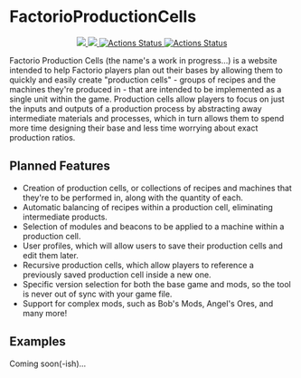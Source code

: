 # FactorioProductionCells
<p align="center">
    <a href="https://github.com/sbishop411/FactorioProductionCells/issues">
        <img src="https://img.shields.io/github/issues/sbishop411/FactorioProductionCells.svg">
    </a>
    <a href="https://www.gnu.org/licenses/gpl-3.0">
        <img src="https://img.shields.io/badge/License-GPLv3-blue.svg">
    </a>
    <a href="https://github.com/sbishop411/FactorioProductionCells/actions">
        <img alt="Actions Status" src="https://github.com/sbishop411/FactorioProductionCells/workflows/Build/badge.svg">
    </a>
    <a href="https://github.com/sbishop411/FactorioProductionCells/actions">
        <img alt="Actions Status" src="https://github.com/sbishop411/FactorioProductionCells/workflows/Tests%20and%20Code%20Coverage/badge.svg">
    </a>
</p>

Factorio Production Cells (the name's a work in progress...) is a website intended to help Factorio players plan out their bases by allowing them to quickly and easily create "production cells" - groups of recipes and the machines they're produced in - that are intended to be implemented as a single unit within the game. Production cells allow players to focus on just the inputs and outputs of a production process by abstracting away intermediate materials and processes, which in turn allows them to spend more time designing their base and less time worrying about exact production ratios.

## Planned Features
* Creation of production cells, or collections of recipes and machines that they're to be performed in, along with the quantity of each.
* Automatic balancing of recipes within a production cell, eliminating intermediate products.
* Selection of modules and beacons to be applied to a machine within a production cell.
* User profiles, which will allow users to save their production cells and edit them later.
* Recursive production cells, which allow players to reference a previously saved production cell inside a new one.
* Specific version selection for both the base game and mods, so the tool is never out of sync with your game file.
* Support for complex mods, such as Bob's Mods, Angel's Ores, and many more!

## Examples
Coming soon(-ish)...
